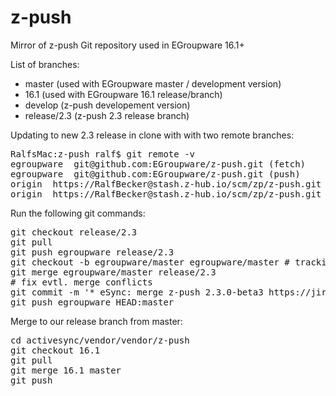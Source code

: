 # z-push
Mirror of z-push Git repository used in EGroupware 16.1+

List of branches:
* master (used with EGroupware master / development version)
* 16.1 (used with EGroupware 16.1 release/branch)
* develop (z-push developement version)
* release/2.3 (z-push 2.3 release branch)

Updating to new 2.3 release in clone with with two remote branches:
<pre>
RalfsMac:z-push ralf$ git remote -v
egroupware	git@github.com:EGroupware/z-push.git (fetch)
egroupware	git@github.com:EGroupware/z-push.git (push)
origin	https://RalfBecker@stash.z-hub.io/scm/zp/z-push.git (fetch)
origin	https://RalfBecker@stash.z-hub.io/scm/zp/z-push.git (push)
</pre>
Run the following git commands:
<pre>
git checkout release/2.3
git pull
git push egroupware release/2.3
git checkout -b egroupware/master egroupware/master # tracking egroupware/master local as egroupware/master
git merge egroupware/master release/2.3
# fix evtl. merge conflicts
git commit -m '* eSync: merge z-push 2.3.0-beta3 https://jira.z-hub.io/projects/ZP/versions/10414'
git push egroupware HEAD:master
</pre>
Merge to our release branch from master:
<pre>
cd activesync/vendor/vendor/z-push
git checkout 16.1
git pull
git merge 16.1 master
git push
</pre>
